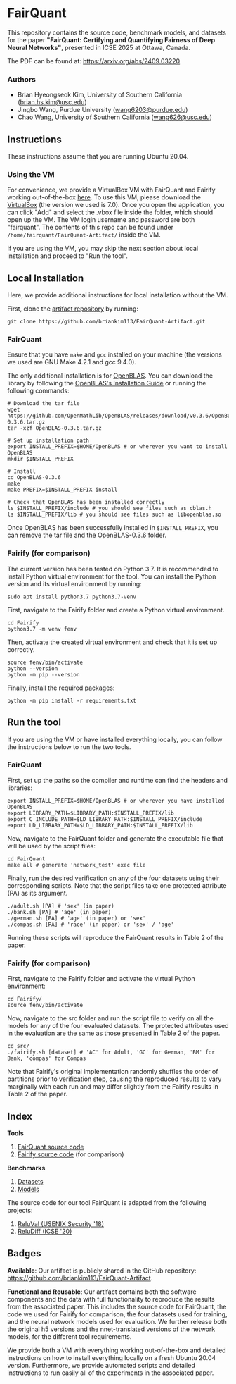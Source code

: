 # FairQuant

This repository contains the source code, benchmark models, and datasets for the paper
**"FairQuant: Certifying and Quantifying Fairness of Deep Neural Networks"**, presented in ICSE 2025 at Ottawa, Canada.

The PDF can be found at: https://arxiv.org/abs/2409.03220

### Authors
* Brian Hyeongseok Kim, University of Southern California (brian.hs.kim@usc.edu)
* Jingbo Wang, Purdue University (wang6203@purdue.edu)
* Chao Wang, University of Southern California (wang626@usc.edu)


## Instructions
These instructions assume that you are running Ubuntu 20.04.

### Using the VM
For convenience, we provide a VirtualBox VM with FairQuant and Fairify working out-of-the-box [here](https://drive.google.com/file/d/1Qn2rx5Tzp5s7lIwhZ5sRSybgMXtiqSBK/view?usp=sharing).
To use this VM, please download the [VirtualBox](https://www.virtualbox.org/) (the version we used is 7.0).
Once you open the application, you can click "Add" and select the .vbox file inside the folder, which should open up the VM. The VM login username and password are both "fairquant".
The contents of this repo can be found under `/home/fairquant/FairQuant-Artifact/` inside the VM.

If you are using the VM, you may skip the next section about local installation and proceed to "Run the tool".



## Local Installation

Here, we provide additional instructions for local installation without the VM.

First, clone the [artifact repository](https://github.com/briankim113/FairQuant-Artifact) by running:
```
git clone https://github.com/briankim113/FairQuant-Artifact.git
```

### FairQuant

Ensure that you have `make` and `gcc` installed on your machine (the versions we used are GNU Make 4.2.1 and gcc 9.4.0).

The only additional installation is for [OpenBLAS](http://www.openblas.net).
You can download the library by following the [OpenBLAS's Installation Guide](https://github.com/OpenMathLib/OpenBLAS/wiki/Installation-Guide) or running the following commands:

```shell
# Download the tar file
wget https://github.com/OpenMathLib/OpenBLAS/releases/download/v0.3.6/OpenBLAS-0.3.6.tar.gz
tar -xzf OpenBLAS-0.3.6.tar.gz

# Set up installation path
export INSTALL_PREFIX=$HOME/OpenBLAS # or wherever you want to install OpenBLAS
mkdir $INSTALL_PREFIX

# Install
cd OpenBLAS-0.3.6
make
make PREFIX=$INSTALL_PREFIX install

# Check that OpenBLAS has been installed correctly
ls $INSTALL_PREFIX/include # you should see files such as cblas.h
ls $INSTALL_PREFIX/lib # you should see files such as libopenblas.so
```

Once OpenBLAS has been successfully installed in `$INSTALL_PREFIX`, you can remove the tar file and the OpenBLAS-0.3.6 folder.


### Fairify (for comparison)

The current version has been tested on Python 3.7.
It is recommended to install Python virtual environment for the tool.
You can install the Python version and its virtual environment by running:
```shell
sudo apt install python3.7 python3.7-venv
```

First, navigate to the Fairify folder and create a Python virtual environment.

```shell
cd Fairify
python3.7 -m venv fenv
```

Then, activate the created virtual environment and check that it is set up correctly.

```shell
source fenv/bin/activate
python --version
python -m pip --version
```

Finally, install the required packages:

```shell
python -m pip install -r requirements.txt
```


## Run the tool
If you are using the VM or have installed everything locally, you can follow the instructions below to run the two tools.

### FairQuant
First, set up the paths so the compiler and runtime can find the headers and libraries:

```shell
export INSTALL_PREFIX=$HOME/OpenBLAS # or wherever you have installed OpenBLAS
export LIBRARY_PATH=$LIBRARY_PATH:$INSTALL_PREFIX/lib
export C_INCLUDE_PATH=$LD_LIBRARY_PATH:$INSTALL_PREFIX/include
export LD_LIBRARY_PATH=$LD_LIBRARY_PATH:$INSTALL_PREFIX/lib
```

Now, navigate to the FairQuant folder and generate the executable file that will be used by the script files:

```shell
cd FairQuant
make all # generate 'network_test' exec file
```

Finally, run the desired verification on any of the four datasets using their corresponding scripts. Note that the script files take one protected attribute (PA) as its argument.
```shell
./adult.sh [PA] # 'sex' (in paper)
./bank.sh [PA] # 'age' (in paper)
./german.sh [PA] # 'age' (in paper) or 'sex'
./compas.sh [PA] # 'race' (in paper) or 'sex' / 'age'
```
Running these scripts will reproduce the FairQuant results in Table 2 of the paper. 


### Fairify (for comparison)
First, navigate to the Fairify folder and activate the virtual Python environment: 
```shell
cd Fairify/
source fenv/bin/activate
```

Now, navigate to the src folder and run the script file to verify on all the models for any of the four evaluated datasets. The protected attributes used in the evaluation are the same as those presented in Table 2 of the paper.
```shell
cd src/
./fairify.sh [dataset] # 'AC' for Adult, 'GC' for German, 'BM' for Bank, 'compas' for Compas
```

Note that Fairify's original implementation randomly shuffles the order of partitions prior to verification step, causing the reproduced results to vary marginally with each run and may differ slightly from the Fairify results in Table 2 of the paper.


## Index

**Tools**
1. [FairQuant source code](./FairQuant/)
2. [Fairify source code](./Fairify/) (for comparison)

**Benchmarks**
1. [Datasets](./data)
2. [Models](./models)

The source code for our tool FairQuant is adapted from the following projects:
1. [ReluVal (USENIX Security '18)](https://github.com/tcwangshiqi-columbia/ReluVal)
2. [ReluDiff (ICSE '20)](https://github.com/pauls658/ReluDiff-ICSE2020-Artifact)



## Badges

**Available**:
Our artifact is publicly shared in the GitHub repository: https://github.com/briankim113/FairQuant-Artifact. 

**Functional and Reusable**:
Our artifact contains both the software components and the data with full functionality to reproduce the results from the associated paper. This includes the source code for FairQuant, the code we used for Fairify for comparison, the four datasets used for training, and the neural network models used for evaluation. We further release both the original h5 versions and the nnet-translated versions of the network models, for the different tool requirements.

We provide both a VM with everything working out-of-the-box and detailed instructions on how to install everything locally on a fresh Ubuntu 20.04 version.
Furthermore, we provide automated scripts and detailed instructions to run easily all of the experiments in the associated paper.